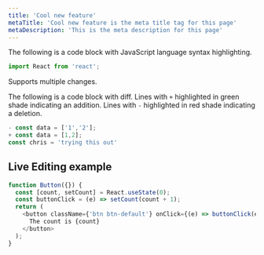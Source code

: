```yaml
---
title: 'Cool new feature'
metaTitle: 'Cool new feature is the meta title tag for this page'
metaDescription: 'This is the meta description for this page'
---
```


The following is a code block with JavaScript language syntax highlighting.

```javascript
import React from 'react';
```

Supports multiple changes.

The following is a code block with diff. Lines with `+` highlighted in green shade indicating an addition. Lines with `-` highlighted in red shade indicating a deletion.

```javascript
- const data = ['1','2'];
+ const data = [1,2];
const chris = 'trying this out'
```

## Live Editing example

```javascript react-live=true
function Button({}) {
  const [count, setCount] = React.useState(0);
  const buttonClick = (e) => setCount(count + 1);
  return (
    <button className={'btn btn-default'} onClick={(e) => buttonClick(e)}>
      The count is {count}
    </button>
  );
}
```
